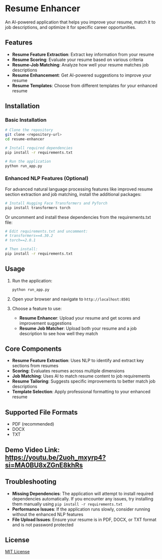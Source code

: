 # Resume Enhancer

An AI-powered application that helps you improve your resume, match it to job descriptions, and optimize it for specific career opportunities.

## Features

- **Resume Feature Extraction**: Extract key information from your resume
- **Resume Scoring**: Evaluate your resume based on various criteria
- **Resume-Job Matching**: Analyze how well your resume matches job descriptions
- **Resume Enhancement**: Get AI-powered suggestions to improve your resume
- **Resume Templates**: Choose from different templates for your enhanced resume

## Installation

### Basic Installation

```bash
# Clone the repository
git clone <repository-url>
cd resume-enhancer

# Install required dependencies
pip install -r requirements.txt

# Run the application
python run_app.py
```

### Enhanced NLP Features (Optional)

For advanced natural language processing features like improved resume section extraction and job matching, install the additional packages:

```bash
# Install Hugging Face Transformers and PyTorch
pip install transformers torch
```

Or uncomment and install these dependencies from the requirements.txt file:

```bash
# Edit requirements.txt and uncomment:
# transformers==4.30.2
# torch==2.0.1

# Then install:
pip install -r requirements.txt
```

## Usage

1. Run the application:
   ```bash
   python run_app.py
   ```

2. Open your browser and navigate to `http://localhost:8501`

3. Choose a feature to use:
   - **Resume Enhancer**: Upload your resume and get scores and improvement suggestions
   - **Resume Job Matcher**: Upload both your resume and a job description to see how well they match

## Core Components

- **Resume Feature Extraction**: Uses NLP to identify and extract key sections from resumes
- **Scoring**: Evaluates resumes across multiple dimensions
- **Job Matching**: Uses AI to match resume content to job requirements
- **Resume Tailoring**: Suggests specific improvements to better match job descriptions
- **Template Selection**: Apply professional formatting to your enhanced resume

## Supported File Formats

- PDF (recommended)
- DOCX
- TXT

## Demo Video Link: https://youtu.be/2uoh_mxyrp4?si=MA0BU8xZGnE8khRs 

## Troubleshooting

- **Missing Dependencies**: The application will attempt to install required dependencies automatically. If you encounter any issues, try installing them manually using `pip install -r requirements.txt`
- **Performance Issues**: If the application runs slowly, consider running without the enhanced NLP features
- **File Upload Issues**: Ensure your resume is in PDF, DOCX, or TXT format and is not password protected

## License

[MIT License](LICENSE) 
